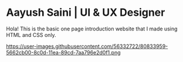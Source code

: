 # Aayush Saini | UI & UX Designer

Hola!
This is the basic one page introduction website that I made using HTML and CSS only.

https://user-images.githubusercontent.com/56332722/80833959-5662cb00-8c0d-11ea-89cd-7aa796e2d0f1.png
